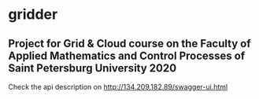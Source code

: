 # gridder

## Project for Grid & Cloud course on the Faculty of Applied Mathematics and Control Processes of Saint Petersburg University 2020

Check the api description on http://134.209.182.89/swagger-ui.html
